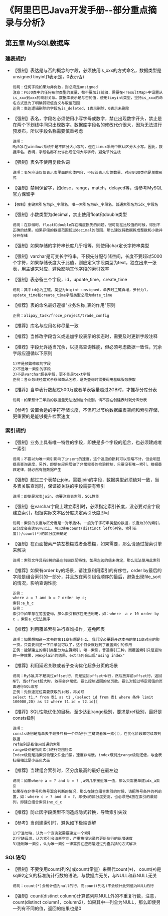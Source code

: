 # 《阿里巴巴Java开发手册--部分重点摘录与分析》

## 第五章 MySQL数据库

### 建表规约

* 【强制】表达是与否的概念的字段，必须使用is_xxx的方式命名，数据类型是unsigned tinyint(1表示是，0表示否)

  ~~~wiki
  说明：任何字段如果为非负数，则必须是unsigned
  注意：POJO类中的任何布尔类型的变量，都不要加is前缀，需要在<resultMap>中设置从is_xxx到xxx的映射关系。数据库表示是与否的值，使用tinyint类型，坚持is_xxx的命名方式是为了明确其取值含义与取值范围
  正例：表达逻辑删除的字段名is_deleted，1表示删除，0表示未删除
  ~~~

* 【强制】表名，字段名必须使用小写字母或数字，禁止出现数字开头，禁止是在两个下划线中间只出现数字。数据库字段名的修改代价很大，因为无法进行预发布，所以字段名称需要慎重考虑

  ~~~wiki
  说明：
  MySQL在windows系统中是不区分大小写的，但在Linux系统中默认区分大小写。因此，数据库名，表明，字段名都不允许出现任何大写字母，避免节外生枝
  ~~~

* 【强制】表名不使用复数名词

  ~~~wikii
  说明：表名应该仅仅表示表里面的实体内容，不应该表示实体数量，对应到DO类也是单数形式
  ~~~

* 【强制】禁用保留字，如desc，range，match，delayed等，请参考MySQL官方保留字

* ~~~wiki
  【强制】主键索引名为pk_字段名，唯一索引名为uk_字段名，普通索引名为idx_字段名
  ~~~

* 【强制】小数类型为decimal，禁止使用float和double类型

  ~~~wiki
  说明：在存储时，float和double存在精度损失的问题，很可能在比较值的时候，得到不正确的结果。如果存储的数据范围超过decimal的范围，那么建议将数据拆成整数和小数并分开存储
  ~~~

* 【强制】如果存储的字符串长度几乎相等，则使用char定长字符串类型

* 【强制】varchar是可变长字符串，不预先分配存储空间，长度不要超过5000个字符，如果存储长度大于此值，则应定义字段类型为text，独立出来一张表，用主键来对应，避免影响其他字段的索引效率

* 【强制】表必备三个字段，id，update_time，create_time

  ~~~wiki
  说明：其中id必为主键，类型为bigint unsigned，单表时主键自增，步长为1，update_time和create_time字段类型必须为date_time
  ~~~

* 【推荐】表的命名最好遵循"业务名称_表的作用"原则

  ~~~wiki
  正例：alipay_task/froce_project/trade_config 
  ~~~

* 【推荐】库名与应用名称尽量一致

* 【推荐】当修改字段含义或追加字段表示的状态时，需要及时更新字段注释

* 【推荐】字段允许适当冗余，以提高查询性能，但必须考虑数据一致性，冗余字段应遵循以下原则

  ~~~wiki
  1)不是频繁修改的字段
  2)不是唯一索引的字段
  3)不是varchar超长字段，更不能是text字段
  正例：各业务线经常冗余存储商品名称，避免查询时需要调用基础服务获取
  ~~~

* 【推荐】当单表行数超过500万或者单表容量超过2GB时，才推荐分库分表

  ~~~wiki
  说明：如果预计三年后的数据量无法达到这个级别，请不要在创建表时就分库分表
  ~~~

* 【参考】设置合适的字符存储长度，不但可以节约数据库表空间和索引存储，更重要的是能够提升检索速度

### 索引规约

* 【强制】业务上具有唯一特性的字段，即使是多个字段的组合，也必须建成唯一索引

  ~~~wiki
  说明；不要以为唯一索引影响了insert的速度，这个速度的损耗可以忽略不计，但会明显提高查询速度，另外，即使在应用层做了非常完善的检验控制，只要没有唯一索引，根据墨菲定律，就必然有脏数据产生
  ~~~

* 【强制】超过三个表禁止join。需要join的字段，数据类型必须绝对一致，当多表关联查询时，保证被关联的字段需要有索引

  ~~~wiki
  说明：即使是双表join，也要注意表索引，SQL性能
  ~~~

* 【强制】在varchar字段上建立索引时，必须指定索引长度，没必要对全字段建立索引，根据实际文本区分度决定索引长度即可

  ~~~wiki
  说明：索引的长度与区分度是一对矛盾体，一般对于字符串类型的数据，长度为20的索引，区分度会高达90％以上，可以使用count(distinct left(列名，索引长度))/count(*)的区分度来确定
  ~~~

* 【强制】在页面搜索严禁左模糊或者全模糊，如果需要，那么请通过搜索引擎来解决

  ~~~wiki
  说明：索引文件具有B树的最左前缀匹配特性，如果左边的值未确定，那么无法使用此索引
  ~~~

* 【推荐】如果有order by的场景，请注意利用索引的有序性，order by最后的字段是组合索引的一部分，并且放在索引组合顺序的最后，避免出现file_sort的情况，影响查询性能

  ~~~wiki
  正例：
  where a = ? and b = ? order by c;
  索引:a_b_c
  反例：
  索引中如果存在范围查询，那么索引有序性无法利用，如：where  a > 10 order by c ，索引a_c无法排序
  ~~~

* 【推荐】利用覆盖索引进行查询操作，避免回表

  ~~~wiki
  说明：如果想知道一本书的第11章标题是什么，我们没必要翻开这本书的第11章对应的那一页，只需要浏览一下目录就可以了，这个目录就起到了覆盖索引的作用
  正例：能够建立的索引类型分为主键索引，唯一索引，普通索引三种，而覆盖索引只是查询的一种效果，用explain的结果，extra列会出现"using index"
  ~~~

* 【推荐】利用延迟关联或者子查询优化超多分页的场景

  ~~~wiki
  说明：MySQL并不是跳过offset行，而是返回offset+N行，然后放弃前offset行，返回N行，当offset超大时，效率会非常低，要么控制返回的总页数，要么对超过特定阈值的页面进行SQL改写
  正例：先快速定位需要获取的id段，再关联
  select t1.* from 表1 as t1 ,(select id from 表1 where 条件 limit 100000,20) as t2 where t1.id = t2.id[[
  ~~~

* 【推荐】SQL性能优化的目标，至少达到range级别，要求是ref级别，最好是consts级别

  ~~~wiki
  说明：
  consts级别是指单表中最多只有一个匹配行(主键或者唯一索引)，在优化阶段即可读取到数据
  ref级别是指使用普通的索引
  range级别是指对索引进行范围检索
  Index级别是指索引物理文件全扫描，速度非常慢，index级别比range级别还低，与全表扫描相比是小巫见大巫
  ~~~

* 【推荐】当建组合索引时，区分度最高的最好在最左边

  ~~~wiki
  说明：如果where a = ? and b = ? ,a列几乎接近唯一值，那么只需要单建idx_a索引
  如果存在非等号和等号混合判断的情况，那么在建立组合索引的时候，请把等号条件的列前置，如：where c > ? and d = ?，即使c的区分度更高，也必须把d放在索引的最前列，即建立组合索引inx_d_c
  ~~~

* 【推荐】防止因字段类型不同造成隐式转换，导致索引失效

* 【参考】当创建索引时，避免如下极端误解

  ~~~wiki
  1)宁滥勿缺，认为一个查询就需要建立一个索引
  2)宁缺毋滥，认为索引会消耗空间，严重拖慢记录的更新及行的新增速度
  3)抵制唯一索引，认为唯一索引一律需要在应用层通过先查后插的方式解决
  ~~~

### SQL语句

* 【强制】不要使用count(列名)或count(常量）来替代count(※)， count(※)是sql92定义的标准统计行数的语法，与数据库无关，与NULL和非NULL无关

  ~~~wiki
  说明：count(*)会统计值为null的行，而count(列名)不会统计此列值为NULL的行
  ~~~

* 【强制】count(distinct colunm)计算该列除NULL外的不重复行数，注意，count(distinct column1，column2)，如果其中一列全为NULL，那么即使另一列有不同的值，返回的结果也是0


